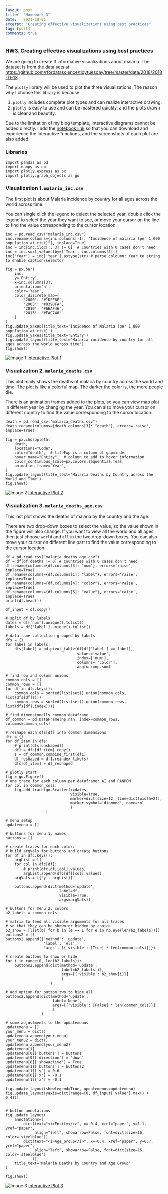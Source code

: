```yaml
---
layout: post
title:  "Homework 3"
date:   2021-10-01
excerpt: "Creating effective visualizations using best practices"
tag: [post]
comments: true
---
```


###  HW3. Creating effective visualizations using best practices

We are going to create 3 informative visualizations about malaria. The dataset is from the data sets at https://github.com/rfordatascience/tidytuesday/tree/master/data/2018/2018-11-13.

The `plotly` library will be used to plot the three visualizations. The reason why I choose this library is because:  
1. `plotly` includes complete plot types and can realize interactive drawing.
2. `plotly` is easy to use and can be mastered quickly, and the plots drawn is clear and beautify.

Due to the limitation of my blog template, interactive diagrams cannot be added directly. I add the [notebook link](https://github.com/Inori-cc/Inori-cc.github.io/blob/master/v_source/Homework%203.ipynb) so that you can download and experience the interactive functions, and the screenshots of each plot are also added.

### Libraries
```
import pandas as pd
import numpy as np
import plotly.express as px
import plotly.graph_objects as go
```

### Visualization 1. `malaria_inc.csv`
The first plot is about Malaria incidence by country for all ages across the world across time.

You can single click the legend to delect the selected year, double click the legend to select the year they want to see, or move your cursor on the line to find the value corresponding to the cursor location.

```
inc = pd.read_csv("malaria_inc.csv")
inc.rename(columns={inc.columns[-1]: "Incidence of malaria (per 1,000 population at risk)"}, inplace=True)
inc = inc[inc.iloc[:, 3] != 0]  # Countries with 0 cases don't need
inc = inc.sort_values(by=['Year', inc.columns[3]])
inc['Year'] = inc['Year'].astype(str) # parse coloumn: Year to string to enable caption/selector

fig = px.bar(
    inc,
    y='Entity',
    x=inc.columns[3],
    orientation='h',
    color='Year',
    color_discrete_map={
        '2000': '#1D2F6F', 
        '2005': '#8390FA', 
        '2010': '#6EAF46', 
        '2015': '#FAC748'
    }
)
fig.update_xaxes(title_text='Incidence of Malaria (per 1,000 population at risk)')
fig.update_yaxes(title_text='Entiry')
fig.update_layout(title_text='Malaria incidence by country for all ages across the world across time')
fig.show()
```
![Image 1](/v_source/v1.png)
<a href = "./v_source/v1.html">Interactive Plot 1</a>

### Visualization 2. `malaria_deaths.csv`
This plot maily shows the deaths of malaria by country across the world and time. The plot is like a colorful map. The darker the color is, the more people die.

There is an animation frames added to the plots, so you can view map plot in different year by changing the year. You can also move your cursor on different country to find the value corresponding to the cursor location.

```
death = pd.read_csv("malaria_deaths.csv")
death.rename(columns={death.columns[3]: "death"}, errors='raise', inplace=True)

fig = px.choropleth(
    death,
    locations="Code",
    color="death",  # lifeExp is a column of gapminder
    hover_name="Entity",  # column to add to hover information
    color_continuous_scale=px.colors.sequential.Teal,
    animation_frame="Year",
)
fig.update_layout(title_text='Malaria Deaths by Country across the World and Time')
fig.show()
```
![Image 2](/v_source/v2.png)
<a href = "./v_source/v2.html">Interactive Plot 2</a>

### Visualization 3. `malaria_deaths_age.csv`
This last plot shows the deaths of malaria by the country and the age. 

There are two drop-down boxes to select the value, so the value shown in the figure will also change. If you want to view all the world and all ages, then just choose `world` and `all` in the two drop-down boxes. You can also move your cursor on different line part to find the value corresponding to the cursor location.

```
df = pd.read_csv("malaria_deaths_age.csv")
df = df[df.deaths != 0] # Countries with 0 cases don't need
df.rename(columns={df.columns[3]: "num"}, errors='raise', inplace=True)
df.rename(columns={df.columns[1]: "label"}, errors='raise', inplace=True)
df.rename(columns={df.columns[4]: "color"}, errors='raise', inplace=True)
df.rename(columns={df.columns[5]: "value"}, errors='raise', inplace=True)
print(df.head())

df_input = df.copy()

# split df by labels
dates = df['num'].unique().tolist()
labels = df['label'].unique().tolist()

# dataframe collection grouped by labels
dfs = {}
for label in labels:
    dfs[label] = pd.pivot_table(df[df['label'] == label],
                                values='value',
                                index=['num'],
                                columns=['color'],
                                aggfunc=np.sum)

# find row and column unions
common_cols = []
common_rows = []
for df in dfs.keys():
    common_cols = sorted(list(set().union(common_cols, list(dfs[df]))))
    common_rows = sorted(list(set().union(common_rows, list(dfs[df].index))))

# find dimensionally common dataframe
df_common = pd.DataFrame(np.nan, index=common_rows, columns=common_cols)

# reshape each dfs[df] into common dimensions
dfc = {}
for df_item in dfs:
    # print(dfs[unshaped])
    df1 = dfs[df_item].copy()
    s = df_common.combine_first(df1)
    df_reshaped = df1.reindex_like(s)
    dfc[df_item] = df_reshaped

# plotly start
fig = go.Figure()
# one trace for each column per dataframe: AI and RANDOM
for col in common_cols:
    fig.add_trace(go.Scatter(x=dates,
                             visible=True,
                             marker=dict(size=12, line=dict(width=2)),
                             marker_symbol='diamond', name=col
                             )
                  )

# menu setup
updatemenu = []

# buttons for menu 1, names
buttons = []

# create traces for each color:
# build argVals for buttons and create buttons
for df in dfc.keys():
    argList = []
    for col in dfc[df]:
        # print(dfc[df][col].values)
        argList.append(dfc[df][col].values)
    argVals = [{'y': argList}]

    buttons.append(dict(method='update',
                        label=df,
                        visible=True,
                        args=argVals))

# buttons for menu 2, colors
b2_labels = common_cols

# matrix to feed all visible arguments for all traces
# so that they can be shown or hidden by choice
b2_show = [list(b) for b in [e == 1 for e in np.eye(len(b2_labels))]]
buttons2 = []
buttons2.append({'method': 'update',
                 'label': 'All',
                 'args': [{'visible': [True] * len(common_cols)}]})

# create buttons to show or hide
for i in range(0, len(b2_labels)):
    buttons2.append(dict(method='update',
                         label=b2_labels[i],
                         args=[{'visible': b2_show[i]}]
                         )
                    )

# add option for button two to hide all
buttons2.append(dict(method='update',
                     label='None',
                     args=[{'visible': [False] * len(common_cols)}]
                     )
                )

# some adjustments to the updatemenus
updatemenu = []
your_menu = dict()
updatemenu.append(your_menu)
your_menu2 = dict()
updatemenu.append(your_menu2)
updatemenu[1]
updatemenu[0]['buttons'] = buttons
updatemenu[0]['direction'] = 'down'
updatemenu[0]['showactive'] = True
updatemenu[1]['buttons'] = buttons2
updatemenu[1]['y'] = 0.6
updatemenu[0]['x'] = -0.1
updatemenu[1]['x'] = -0.1

fig.update_layout(showlegend=True, updatemenus=updatemenu)
fig.update_layout(yaxis=dict(range=[0, df_input['value'].max() + 0.4]))


# button annotations
fig.update_layout(
    annotations=[
        dict(text="<i>Entity</i>", x=-0.4, xref="paper", y=1.1, yref="paper",
             align="left", showarrow=False, font=dict(size=16, color='steelblue')),
        dict(text="<i>Age_Group</i>", x=-0.4, xref="paper", y=0.7, yref="paper",
             align="left", showarrow=False, font=dict(size=16, color='steelblue')
            )],
    title_text='Malaria Deaths by Country and Age Group'
)

fig.show()
```
![Image 3](/v_source/v3.png)
<a href = "./v_source/v3.html">Interactive Plot 3</a>

